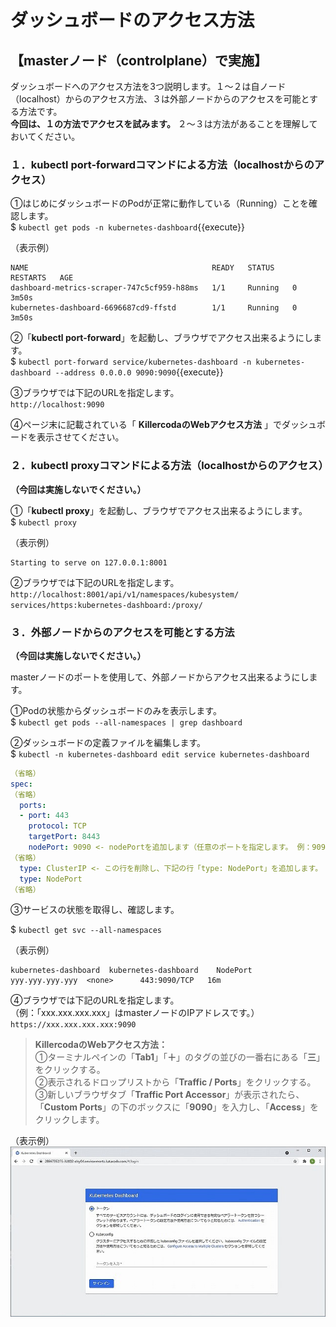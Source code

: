 # ダッシュボードのアクセス方法

## 【masterノード（controlplane）で実施】  

ダッシュボードへのアクセス方法を3つ説明します。１～２は自ノード（localhost）からのアクセス方法、３は外部ノードからのアクセスを可能とする方法です。  
**今回は、１の方法でアクセスを試みます。** ２～３は方法があることを理解しておいてください。  

### **１．kubectl port-forwardコマンドによる方法（localhostからのアクセス）**

①はじめにダッシュボードのPodが正常に動作している（Running）ことを確認します。  
$ `kubectl get pods -n kubernetes-dashboard`{{execute}}  

（表示例）  

```text
NAME                                         READY   STATUS    RESTARTS   AGE
dashboard-metrics-scraper-747c5cf959-h88ms   1/1     Running   0          3m50s
kubernetes-dashboard-6696687cd9-ffstd        1/1     Running   0          3m50s
```

②「**kubectl port-forward**」を起動し、ブラウザでアクセス出来るようにします。  
$ `kubectl port-forward service/kubernetes-dashboard -n kubernetes-dashboard --address 0.0.0.0 9090:9090`{{execute}}  

③ブラウザでは下記のURLを指定します。  
`http://localhost:9090`  

④ページ末に記載されている「 **KillercodaのWebアクセス方法** 」でダッシュボードを表示させてください。  

### **２．kubectl proxyコマンドによる方法（localhostからのアクセス）**  

**（今回は実施しないでください。）**  

①「**kubectl proxy**」を起動し、ブラウザでアクセス出来るようにします。  
$ `kubectl proxy`  

（表示例）  

```text
Starting to serve on 127.0.0.1:8001
```

②ブラウザでは下記のURLを指定します。  
`http://localhost:8001/api/v1/namespaces/kubesystem/
services/https:kubernetes-dashboard:/proxy/`  

### **３．外部ノードからのアクセスを可能とする方法**

**（今回は実施しないでください。）**  

masterノードのポートを使用して、外部ノードからアクセス出来るようにします。  

①Podの状態からダッシュボードのみを表示します。  
$ `kubectl get pods --all-namespaces | grep dashboard`  

②ダッシュボードの定義ファイルを編集します。  
$ `kubectl -n kubernetes-dashboard edit service kubernetes-dashboard`  

```yaml
（省略）
spec:
（省略）
  ports:
  - port: 443
    protocol: TCP
    targetPort: 8443
    nodePort: 9090 <- nodePortを追加します（任意のポートを指定します。 例：9090）
（省略）
  type: ClusterIP <- この行を削除し、下記の行「type: NodePort」を追加します。
  type: NodePort
（省略）
```

③サービスの状態を取得し、確認します。  

$ `kubectl get svc --all-namespaces`  

（表示例）

```text
kubernetes-dashboard  kubernetes-dashboard    NodePort    yyy.yyy.yyy.yyy  <none>      443:9090/TCP   16m
```

④ブラウザでは下記のURLを指定します。  
（例：「xxx.xxx.xxx.xxx」はmasterノードのIPアドレスです。）  
`https://xxx.xxx.xxx.xxx:9090`  

> **KillercodaのWebアクセス方法：**  
> ①ターミナルペインの「**Tab1**」「**＋**」のタグの並びの一番右にある「**三**」をクリックする。  
> ②表示されるドロップリストから「**Traffic / Ports**」をクリックする。
> ③新しいブラウザタブ「**Traffic Port Accessor**」が表示されたら、「**Custom Ports**」の下のボックスに「**9090**」を入力し、「**Access**」をクリックします。  

（表示例）  
![DashBoard Image](https://github.com/yamada623z/scenario-image/raw/main/KubernetesHandsOn_BuildCluster/Step11.jpg)  
